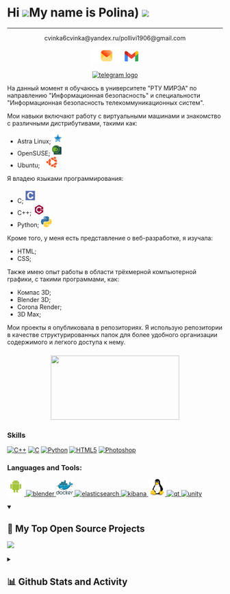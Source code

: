Hi ![](https://user-images.githubusercontent.com/18350557/176309783-0785949b-9127-417c-8b55-ab5a4333674e.gif)My name is Polina)  <img src="https://readme-typing-svg.demolab.com/?lines=Programmer%20;Designer%20;Security Guard%20;Engineer%20&font=Fira%20Code&center=true&width=440&height=30&color=f75c7e&vCenter=true&pause=10&size=22" /></a>
===============================================================================================================================

--------------------------
<div align="center">
    <p>cvinka6cvinka@yandex.ru/pollivi1906@gmail.com</p>
    <img src="https://github.com/1Polina/image/blob/main/scale_1200.png?raw=true" height="38" />
    <img src="https://github.com/1Polina/image/blob/main/d04efe7341f7f30d7094cd39a5396c5c.png?raw=true" height="35" />
  </a>
    <p> </p>
  <a href="https://t.me/I0plv07" target="_blank">
    <img src="https://img.shields.io/static/v1?message=Telegram&logo=telegram&label=&color=2CA5E0&logoColor=white&labelColor=&style=for-the-badge" height="25" alt="telegram logo"  />
  </a>
</div>

На данный момент я обучаюсь в университете "РТУ МИРЭА" по направлению "Информационная безопасность" и специальности "Информационная безопасность телекоммуникационных систем". 

Мои навыки включают работу с виртуальными машинами и знакомство с различными дистрибутивами, такими как:
* Astra Linux; <img src="https://github.com/1Polina/image/blob/main/Astar-Linuks.jpg?raw=true" height="25" />
* OpenSUSE; <img src="https://github.com/1Polina/image/blob/main/openSUSE-logo.png?raw=true" height="25" />
* Ubuntu; <img src="https://github.com/1Polina/image/blob/main/ubuntu-logo-png-ubuntu-free-logo-icons-1200x630.png?raw=true" height="25" />

Я владею языками программирования:
* C;<img src="https://github.com/1Polina/image/blob/main/c.jpg?raw=true" height="35" />
* C++; <img src="https://github.com/1Polina/image/blob/main/scale_12.jpg?raw=true" height="25" />
* Python; <img src="https://github.com/1Polina/image/blob/main/Python_logo_icon.png?raw=true" height="25" />

Кроме того, у меня есть представление о веб-разработке, я изучала:
* HTML; <img src="" height="25" />
* CSS; <img src="" height="25" />

Также имею опыт работы в области трёхмерной компьютерной графики, с такими программами, как: 
* Компас 3D;
* Blender 3D;
* Corona Render;
* 3D Max;

Мои проекты я опубликовала в репозиториях. Я использую репозитории в качестве структурированных папок для более удобного организации содержимого и легкого доступа к нему.

###                       
###                                  
###              
<div align="center">
  <img height="150" width="300" src="https://github.com/1Polina/image/blob/main/hacker-reality-colored-keyboard.gif?raw=true"  />
</div>

### Skills
<p align="left">
<a href="https://docs.microsoft.com/en-us/cpp/?view=msvc-170" target="_blank" rel="noreferrer"><img src="https://raw.githubusercontent.com/danielcranney/readme-generator/main/public/icons/skills/cplusplus-colored.svg" width="36" height="36" alt="C++" /></a>
<a href="https://docs.microsoft.com/en-us/cpp/?view=msvc-170" target="_blank" rel="noreferrer"><img src="https://raw.githubusercontent.com/danielcranney/readme-generator/main/public/icons/skills/c-colored.svg" width="36" height="36" alt="C" /></a>
<a href="https://www.python.org/" target="_blank" rel="noreferrer"><img src="https://raw.githubusercontent.com/danielcranney/readme-generator/main/public/icons/skills/python-colored.svg" width="36" height="36" alt="Python" /></a>
<a href="https://developer.mozilla.org/en-US/docs/Glossary/HTML5" target="_blank" rel="noreferrer"><img src="https://raw.githubusercontent.com/danielcranney/readme-generator/main/public/icons/skills/html5-colored.svg" width="36" height="36" alt="HTML5" /></a>
<a href="https://www.adobe.com/uk/products/photoshop.html" target="_blank" rel="noreferrer"><img src="https://raw.githubusercontent.com/danielcranney/readme-generator/main/public/icons/skills/photoshop-colored.svg" width="36" height="36" alt="Photoshop" /></a>
</p>

<h3 align="left">Languages and Tools:</h3>
<p align="left"> <a href="https://developer.android.com" target="_blank" rel="noreferrer"> <img src="https://raw.githubusercontent.com/devicons/devicon/master/icons/android/android-original-wordmark.svg" alt="android" width="40" height="40"/> </a> <a href="https://www.blender.org/" target="_blank" rel="noreferrer"> <img src="https://download.blender.org/branding/community/blender_community_badge_white.svg" alt="blender" width="40" height="40"/> </a> <a href="https://www.docker.com/" target="_blank" rel="noreferrer"> <img src="https://raw.githubusercontent.com/devicons/devicon/master/icons/docker/docker-original-wordmark.svg" alt="docker" width="40" height="40"/> </a> <a href="https://www.elastic.co" target="_blank" rel="noreferrer"> <img src="https://www.vectorlogo.zone/logos/elastic/elastic-icon.svg" alt="elasticsearch" width="40" height="40"/> </a> <a href="https://www.elastic.co/kibana" target="_blank" rel="noreferrer"> <img src="https://www.vectorlogo.zone/logos/elasticco_kibana/elasticco_kibana-icon.svg" alt="kibana" width="40" height="40"/> </a> <a href="https://www.linux.org/" target="_blank" rel="noreferrer"> <img src="https://raw.githubusercontent.com/devicons/devicon/master/icons/linux/linux-original.svg" alt="linux" width="40" height="40"/> </a> <a href="https://www.qt.io/" target="_blank" rel="noreferrer"> <img src="https://upload.wikimedia.org/wikipedia/commons/0/0b/Qt_logo_2016.svg" alt="qt" width="40" height="40"/> </a> <a href="https://unity.com/" target="_blank" rel="noreferrer"> <img src="https://www.vectorlogo.zone/logos/unity3d/unity3d-icon.svg" alt="unity" width="40" height="40"/> </a> </p>

<details open> 
  <summary><h2>📘 My Top Open Source Projects</h2></summary>
  <p align="left">
    <img width="278" src="https://denvercoder1-github-readme-stats.vercel.app/api/pin/?username=DenverCoder1&repo=github-readme-streak-stats&theme=react&bg_color=1F222E&title_color=F75D7F&hide_border=true&icon_color=F8D866&show_icons=false"</a>
  </p>
<details> 

  
  <summary><h2>📊 Github Stats and Activity</h2></summary>
  <h3>🔥 Streak Stats</h3>
  </p>
